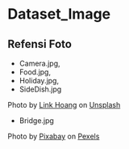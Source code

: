 # Dataset_Image
## Refensi Foto
- Camera.jpg,
- Food.jpg,
- Holiday.jpg,
- SideDish.jpg

Photo by <a href="https://unsplash.com/@linkhoang?utm_source=unsplash&utm_medium=referral&utm_content=creditCopyText">Link Hoang</a> on <a href="https://unsplash.com">Unsplash</a>

- Bridge.jpg

Photo by <a href="https://www.pexels.com/id-id/@pixabay/">Pixabay</a> on <a href="https://www.pexels.com/id-id/">Pexels</a>
